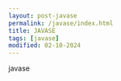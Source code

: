```yaml
---
layout: post-javase
permalink: /javase/index.html
title: JAVASE
tags: [javase]
modified: 02-10-2024
---
```


javase